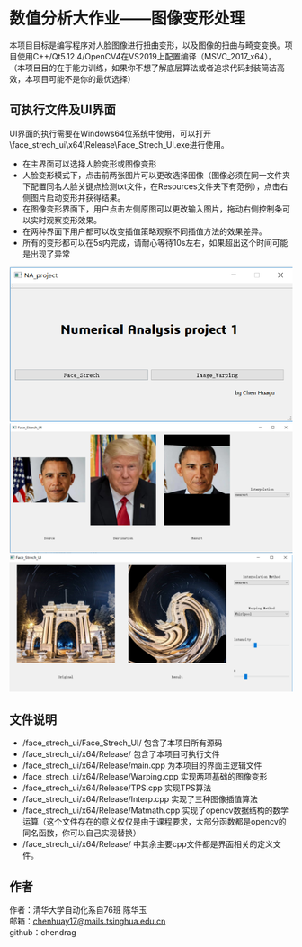 # 数值分析大作业——图像变形处理
本项目目标是编写程序对人脸图像进行扭曲变形，以及图像的扭曲与畸变变换。项目使用C++/Qt5.12.4/OpenCV4在VS2019上配置编译（MSVC_2017_x64）。
（本项目目的在于能力训练，如果你不想了解底层算法或者追求代码封装简洁高效，本项目可能不是你的最优选择）
## 可执行文件及UI界面
UI界面的执行需要在Windows64位系统中使用，可以打开\face_strech_ui\x64\Release\Face_Strech_UI.exe进行使用。 
- 在主界面可以选择人脸变形或图像变形
- 人脸变形模式下，点击前两张图片可以更改选择图像（图像必须在同一文件夹下配置同名人脸关键点检测txt文件，在Resources文件夹下有范例），点击右侧图片启动变形并获得结果。
- 在图像变形界面下，用户点击左侧原图可以更改输入图片，拖动右侧控制条可以实时观察变形效果。
- 在两种界面下用户都可以改变插值策略观察不同插值方法的效果差异。
- 所有的变形都可以在5s内完成，请耐心等待10s左右，如果超出这个时间可能是出现了异常
<img src="https://github.com/ChenDRAG/Face_Stretch/blob/master/1.PNG" width=600 alt="UI">
<img src="https://github.com/ChenDRAG/Face_Stretch/blob/master/2.PNG" width=600 alt="UI">
<img src="https://github.com/ChenDRAG/Face_Stretch/blob/master/3.PNG" width=600 alt="UI">

## 文件说明
- /face_strech_ui/Face_Strech_UI/ 包含了本项目所有源码
- /face_strech_ui/x64/Release/ 包含了本项目可执行文件
- /face_strech_ui/x64/Release/main.cpp 为本项目的界面主逻辑文件
- /face_strech_ui/x64/Release/Warping.cpp 实现两项基础的图像变形
- /face_strech_ui/x64/Release/TPS.cpp 实现TPS算法
- /face_strech_ui/x64/Release/Interp.cpp 实现了三种图像插值算法
- /face_strech_ui/x64/Release/Matmath.cpp 实现了opencv数据结构的数学运算（这个文件存在的意义仅仅是由于课程要求，大部分函数都是opencv的同名函数，你可以自己实现替换）
- /face_strech_ui/x64/Release/ 中其余主要cpp文件都是界面相关的定义文件。

## 作者
作者：清华大学自动化系自76班 陈华玉  
邮箱：chenhuay17@mails.tsinghua.edu.cn  
github：chendrag

